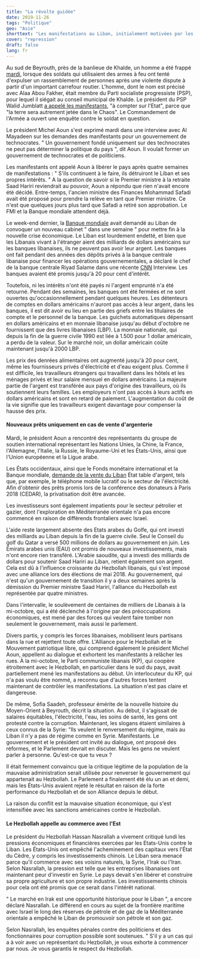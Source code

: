 ```yaml
---
title: "La révolte guidée"
date: 2019-11-26
tags: "Politique"
geo: "Asie"
shorttext: "Les manifestations au Liban, initialement motivées par les besoins sociaux de la population, sont instrumentalisées par les puissances occidentales."
cover: "repression"
draft: false
lang: fr
---
```


Au sud de Beyrouth, près de la banlieue de Khalde, un homme a été frappé
[mardi](http://english.alarabiya.net/en/News/middle-east/2019/11/21/Soldier-who-accused-of-killing-Alaa-Abou-Fakher-in-Lebanon-charged-with-murder.html "Soldier accused of killing Alaa Abou Fakher in Lebanon charged with murder"),
lorsque des soldats qui utilisaient des armes à feu ont tenté
d\'expulser un rassemblement de personnes après une violente dispute à
partir d\'un important carrefour routier. L\'homme, dont le nom est
précisé avec Alaa Abou Fakher, était membre du Parti socialiste
progressiste (PSP), pour lequel il siégait au conseil municipal de
Khalde. Le président du PSP Walid Jumblatt [a appelé les
manifestants](https://en.annahar.com/article/1067460-protesters-honor-alaa-abou-fakher-as-rage-escalates-in-the-streets "Protesters honor Alaa Abou Fakher as rage escalates in the streets"),
"à compter sur l\'Etat", parce que "la terre sera autrement jetée dans
le Chaos". Le Commandement de l\'Armée a ouvert une enquête contre le
soldat en question.

Le président Michel Aoun s\'est exprimé mardi dans une interview avec Al
Mayadeen sur les demandes des manifestants pour un gouvernement de
technocrates. " Un gouvernement fondé uniquement sur des technocrates ne
peut pas déterminer la politique du pays ", dit Aoun. Il voulait former
un gouvernement de technocrates et de politiciens.

Les manifestants ont appelé Aoun à libérer le pays après quatre semaines
de manifestations : " S\'ils continuent à le faire, ils détruiront le
Liban et ses propres intérêts. " A la question de savoir si le Premier
ministre à la retraite Saad Hariri reviendrait au pouvoir, Aoun a
répondu que rien n\'avait encore été décidé. Entre-temps, l\'ancien
ministre des Finances Mohammad Safadi avait été proposé pour prendre la
relève en tant que Premier ministre. Ce n\'est que quelques jours plus
tard que Safadi a retiré son approbation. Le FMI et la Banque mondiale
attendent déjà.

Le week-end dernier, la [Banque mondiale](https://www.reuters.com/article/us-lebanon-protests/world-bank-ready-to-support-lebanon-urges-quick-formation-of-new-cabinet-idUSKBN1XG1LK "World Bank ready to support Lebanon, urges quick formation of new cabinet") avait demandé au Liban de convoquer un nouveau cabinet \" dans une semaine \" pour mettre fin à la nouvelle crise économique. Le Liban est lourdement endetté, et bien que les Libanais vivant à l\'étranger aient des milliards de dollars américains sur les banques libanaises, ils ne
peuvent pas avoir leur argent. Les banques ont fait pendant des années des dépôts privés à la banque centrale libanaise pour financer les opérations gouvernementales, a déclaré le chef de la banque centrale Riyad Salame dans une récente [CNN](https://edition.cnn.com/2019/10/28/middleeast/lebanon-salame-economy-collapse-intl/index.html "Lebanon 'days' away from economic collapse if no political solution to protests found, says central bank governor") Interview. Les banques avaient été promis jusqu\'à 20 pour cent
d\'intérêt.

Toutefois, ni les intérêts n\'ont été payés ni l\'argent emprunté n\'a
été retourné. Pendant des semaines, les banques ont été fermées et ne
sont ouvertes qu\'occasionnellement pendant quelques heures. Les
détenteurs de comptes en dollars américains n\'auront pas accès à leur
argent, dans les banques, il est dit avoir eu lieu en partie des griefs
entre les titulaires de compte et le personnel de la banque. Les
guichets automatiques dépensant en dollars américains et en monnaie
libanaise jusqu\'au début d\'octobre ne fournissent que des livres
libanaises (LBP). La monnaie nationale, qui depuis la fin de la guerre
civile 1990 est liée à 1.500 pour 1 dollar américain, a perdu de la
valeur. Sur le marché noir, un dollar américain coûte maintenant
jusqu\'à 2000 LBP.

Les prix des denrées alimentaires ont augmenté jusqu\'à 20 pour cent,
même les fournisseurs privés d\'électricité et d\'eau exigent plus.
Comme il est difficile, les travailleurs étrangers qui travaillent dans
les hôtels et les ménages privés et leur salaire mensuel en dollars
américains. La majeure partie de l\'argent est transférée aux pays
d\'origine des travailleurs, où ils soutiennent leurs familles. Les
employeurs n\'ont pas accès à leurs actifs en dollars américains et sont
en retard de paiement. L\'augmentation du coût de la vie signifie que
les travailleurs exigent davantage pour compenser la hausse des prix.

#### Nouveaux prêts uniquement en cas de vente d\'argenterie

Mardi, le président Aoun a rencontré des représentants du groupe de
soutien international représentant les Nations Unies, la Chine, la
France, l\'Allemagne, l\'Italie, la Russie, le Royaume-Uni et les
États-Unis, ainsi que l\'Union européenne et la Ligue arabe.

Les États occidentaux, ainsi que le Fonds monétaire international et la
Banque mondiale, [demande de la vente du Liban](/static/downloads/1LBNEA2019001.pdf " INFORMATIONAL ANNEX AND STATEMENT BY THE EXECUTIVE DIRECTOR FOR LEBANON") État table d\'argent, tels que, par exemple, le téléphone mobile lucratif ou le secteur de l\'électricité. Afin d\'obtenir des prêts promis lors de la conférence des donateurs à Paris 2018 (CEDAR), la
privatisation doit être avancée.

Les investisseurs sont également impatients pour le secteur pétrolier et
gazier, dont l\'exploration en Méditerranée orientale n\'a pas encore
commencé en raison de différends frontaliers avec Israel.

L\'aide reste largement absente des Etats arabes du Golfe, qui ont
investi des milliards au Liban depuis la fin de la guerre civile. Seul
le Conseil du golf du Qatar a versé 500 millions de dollars au
gouvernement en juin. Les Émirats arabes unis (EAU) ont promis de
nouveaux investissements, mais n\'ont encore rien transféré. L\'Arabie
saoudite, qui a investi des milliards de dollars pour soutenir Saad
Hariri au Liban, retient également son argent. Cela est dû à
l\'influence croissante du Hezbollah libanais, qui s\'est imposé avec
une alliance lors des élections de mai 2018. Au gouvernement, qui n\'est
qu\'un gouvernement de transition il y a deux semaines après la
démission du Premier ministre Saad Hariri, l\'alliance du Hezbollah est
représentée par quatre ministres.

Dans l\'intervalle, le soulèvement de centaines de milliers de Libanais
à la mi-octobre, qui a été déclenché à l\'origine par des préoccupations
économiques, est mené par des forces qui veulent faire tomber non
seulement le gouvernement, mais aussi le parlement.

Divers partis, y compris les forces libanaises, mobilisent leurs
partisans dans la rue et rejettent toute offre. L\'Alliance pour le
Hezbollah et le Mouvement patriotique libre, qui comprend également le
président Michel Aoun, appellent au dialogue et exhortent les
manifestants à relâcher les rues. À la mi-octobre, le Parti communiste
libanais (KP), qui coopère étroitement avec le Hezbollah, en particulier
dans le sud du pays, avait partiellement mené les manifestations au
début. Un interlocuteur du KP, qui n\'a pas voulu être nommé, a reconnu
que d\'autres forces tentent maintenant de contrôler les manifestations.
La situation n\'est pas claire et dangereuse.

De même, Sofia Saadeh, professeur émérite de la nouvelle histoire du
Moyen-Orient à Beyrouth, décrit la situation. Au début, il s\'agissait
de salaires équitables, l\'électricité, l\'eau, les soins de santé, les
gens ont protesté contre la corruption. Maintenant, les slogans étaient
similaires à ceux connus de la Syrie: "Ils veulent le renversement du
régime, mais au Liban il n\'y a pas de régime comme en Syrie.
Manifestants. Le gouvernement et le président ont invité au dialogue,
ont proposé des réformes, et le Parlement devrait en discuter. Mais les
gens ne veulent parler à personne. Qu\'est-ce que tu veux ?

Il était fermement convaincu que la critique légitime de la population
de la mauvaise administration serait utilisée pour renverser le
gouvernement qui appartenait au Hezbollah. Le Parlement a finalement été
élu un an et demi, mais les États-Unis avaient rejeté le résultat en
raison de la forte performance du Hezbollah et de son Alliance depuis le
début.

La raison du conflit est la mauvaise situation économique, qui s\'est
intensifiée avec les sanctions américaines contre le Hezbollah.

#### Le Hezbollah appelle au commerce avec l\'Est

Le président du Hezbollah Hassan Nasrallah a vivement critiqué lundi les
pressions économiques et financières exercées par les Etats-Unis contre
le Liban. Les États-Unis ont empêché l\'acheminement des capitaux vers
l\'État du Cèdre, y compris les investissements chinois. Le Liban sera
menacé parce qu\'il commerce avec ses voisins naturels, la Syrie,
l\'Irak ou l\'Iran. Selon Nasrallah, la pression est telle que les
entreprises libanaises ont maintenant peur d\'investir en Syrie. Le pays
devait s\'en libérer et construire sa propre agriculture et son propre
industrie. Les investissements chinois pour cela ont été promis que ce
serait dans l\'intérêt national.

" Le marché en Irak est une opportunité historique pour le Liban ", a
encore déclaré Nasrallah. Le différend en cours au sujet de la frontière
maritime avec Israel le long des réserves de pétrole et de gaz de la
Méditerranée orientale a empêché le Liban de promouvoir son pétrole et
son gaz.

Selon Nasrallah, les enquêtes pénales contre des politiciens et des
fonctionnaires pour corruption possible sont soutenues. " S\'il y a un
cas qui a à voir avec un représentant du Hezbollah, je vous exhorte à
commencer par nous. Je vous garantis le respect du Hezbollah.
